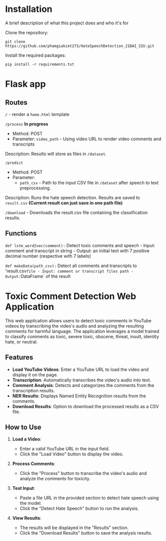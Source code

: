 

# Installation

A brief description of what this project does and who it's for

Clone the repository:
```
git clone https://github.com/phamgiakiet273/HateSpeechDetection_21DAI_SIU.git
```

Install the required packages:
```
pip install -r requirements.txt
```

# Flask app
## Routes

`/` - render a `home.html` template

`/process` **In progress**

- Method: POST
- Parameter: `video_path` - Using video URL to render video comments and transcripts

Description: Results will store as files in `/dataset`.

`/predict`

- Method: POST
- Parameter:   
    - `path_csv` - Path to the input CSV file in `/dataset` after speech to text preprocessing.

Description: Runs the hate speech detection. Results are saved to `result.csv` **(Current result can just save in one path file)**

`/download` - Downloads the result.csv file containing the classification results.

## Functions

`def lstm_word2vec(comment):` Detect toxic comments and speech
    - Input: comment and transcript in string
    - Output: an initial text with 7 positive decimal number (respective with 7 labels)

`def makeData(path_csv):` Detect all comments and transcripts to 'result.csv` file
    - Input: comment or transcript files path
    - Output: `DataFrame` of the result

# Toxic Comment Detection Web Application

This web application allows users to detect toxic comments in YouTube videos by transcribing the video's audio and analyzing the resulting comments for harmful language. The application leverages a model trained to classify comments as toxic, severe toxic, obscene, threat, insult, identity hate, or neutral.

## Features

- **Load YouTube Videos**: Enter a YouTube URL to load the video and display it on the page.
- **Transcription**: Automatically transcribes the video's audio into text.
- **Comment Analysis**: Detects and categorizes the comments from the transcription results.
- **NER Results**: Displays Named Entity Recognition results from the comments.
- **Download Results**: Option to download the processed results as a CSV file.

## How to Use

1. **Load a Video**:
   - Enter a valid YouTube URL in the input field.
   - Click the "Load Video" button to display the video.

2. **Process Comments**:
   - Click the "Process" button to transcribe the video's audio and analyze the comments for toxicity.

3. **Test Input**:
   - Paste a file URL in the provided section to detect hate speech using the model.
   - Click the "Detect Hate Speech" button to run the analysis.

4. **View Results**:
   - The results will be displayed in the "Results" section.
   - Click the "Download Results" button to save the analysis results.

